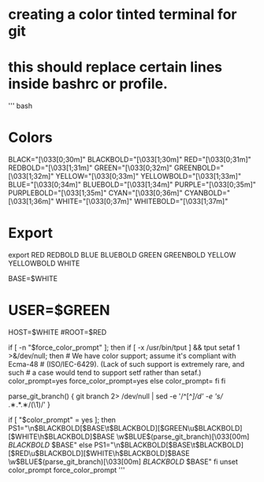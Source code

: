# creating a color tinted terminal for git
# this should replace certain lines inside bashrc or profile.

''' bash
# Colors
BLACK="\[\033[0;30m\]"
BLACKBOLD="\[\033[1;30m\]"
RED="\[\033[0;31m\]"
REDBOLD="\[\033[1;31m\]"
GREEN="\[\033[0;32m\]"
GREENBOLD="\[\033[1;32m\]"
YELLOW="\[\033[0;33m\]"
YELLOWBOLD="\[\033[1;33m\]"
BLUE="\[\033[0;34m\]"
BLUEBOLD="\[\033[1;34m\]"
PURPLE="\[\033[0;35m\]"
PURPLEBOLD="\[\033[1;35m\]"
CYAN="\[\033[0;36m\]"
CYANBOLD="\[\033[1;36m\]"
WHITE="\[\033[0;37m\]"
WHITEBOLD="\[\033[1;37m\]"

# Export
export RED REDBOLD BLUE BLUEBOLD GREEN GREENBOLD YELLOW YELLOWBOLD WHITE

BASE=$WHITE
# USER=$GREEN
HOST=$WHITE
#ROOT=$RED

if [ -n "$force_color_prompt" ]; then
    if [ -x /usr/bin/tput ] && tput setaf 1 >&/dev/null; then
        # We have color support; assume it's compliant with Ecma-48
        # (ISO/IEC-6429). (Lack of such support is extremely rare, and such
        # a case would tend to support setf rather than setaf.)
        color_prompt=yes
        force_color_prompt=yes
    else
        color_prompt=
    fi
fi

parse_git_branch() {
 git branch 2> /dev/null | sed -e '/^[^*]/d' -e 's/* .∗.*.∗/(\1)/'
}

if [ "$color_prompt" = yes ]; then
        PS1="\n$BLACKBOLD[$BASE\t$BLACKBOLD][$GREEN\u$BLACKBOLD][$WHITE\h$BLACKBOLD]$BASE \w$BLUE\$(parse_git_branch)\[\033[00m\] $BLACKBOLD$ $BASE"
else
        PS1="\n$BLACKBOLD[$BASE\t$BLACKBOLD][$RED\u$BLACKBOLD][$WHITE\h$BLACKBOLD]$BASE \w$BLUE\$(parse_git_branch)\[\033[00m\] $BLACKBOLD$ $BASE"
fi
unset color_prompt force_color_prompt
'''
